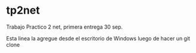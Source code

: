 # tp2net
Trabajo Practico 2 net, primera entrega 30 sep.

Esta linea la agregue desde el escritorio de Windows luego de hacer un git clone
